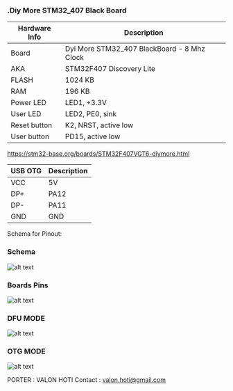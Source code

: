 ### .Diy More STM32_407 Black Board 

|Hardware Info| Description|
|------|------|
|Board|Dyi More STM32_407 BlackBoard - 8 Mhz Clock|
|AKA|STM32F407 Discovery Lite|
|FLASH| 1024 KB |
|RAM| 196 KB |
|Power LED| LED1, +3.3V |
|User LED| LED2, PE0, sink |
|Reset button| K2, NRST, active low |
|User button|  PD15, active low |

https://stm32-base.org/boards/STM32F407VGT6-diymore.html

|USB OTG| Description|
|------|------|
|VCC   | 5V  |
|DP+   | PA12|
|DP-   | PA11|
|GND   | GND |

Schema for Pinout:
### Schema 
![alt text](https://github.com/valoni/netmf-interpreter4x/blob/master/DIYMORE_STM32_407/DIY-More-STM32F407VGT6.png "Schema")

### Boards Pins
![alt text](https://github.com/valoni/netmf-interpreter4x/blob/master/DIYMORE_STM32_407/pinout.jpg "Pinout")

### DFU MODE 
![alt text](https://github.com/valoni/netmf-interpreter4x/blob/master/DIYMORE_STM32_407/DFU_Mode.jpg "DFU Mode")

### OTG MODE 
![alt text](https://github.com/valoni/netmf-interpreter4x/blob/master/DIYMORE_STM32_407/OTG_MODE.jpg "OTG Mode")

PORTER : VALON HOTI
Contact : valon.hoti@gmail.com 

